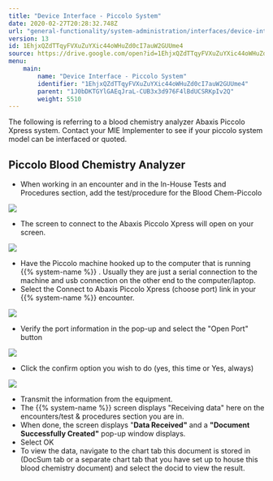 ```yaml
---
title: "Device Interface - Piccolo System"
date: 2020-02-27T20:28:32.748Z
url: "general-functionality/system-administration/interfaces/device-interface-piccolo-system.html"
version: 13
id: 1EhjxQZdTTqyFVXuZuYXic44oWHuZd0cI7auW2GUUme4
source: https://drive.google.com/open?id=1EhjxQZdTTqyFVXuZuYXic44oWHuZd0cI7auW2GUUme4
menu:
    main:
        name: "Device Interface - Piccolo System"
        identifier: "1EhjxQZdTTqyFVXuZuYXic44oWHuZd0cI7auW2GUUme4"
        parent: "1J0bDKTGYlGAEqJraL-CUB3x3d976F4lBdUCSRKpIv2Q"
        weight: 5510
---
```

The following is referring to a blood chemistry analyzer Abaxis Piccolo Xpress system. Contact your MIE Implementer to see if your piccolo system model can be interfaced or quoted.

## Piccolo Blood Chemistry Analyzer

* When working in an encounter and in the In-House Tests and Procedures section, add the test/procedure for the Blood Chem-Piccolo

![](../../../external_files/b65ac058f2e9770a56cb740db77e6afa.png)

* The screen to connect to the Abaxis Piccolo Xpress will open on your screen.

![](../../../external_files/47dd2947f97cd97601198761e19e2816.png)

* Have the Piccolo machine hooked up to the computer that is running {{% system-name %}} . Usually they are just a serial connection to the machine and usb connection on the other end to the computer/laptop.
* Select the Connect to Abaxis Piccolo Xpress (choose port) link in your {{% system-name %}} encounter.

![](../../../external_files/74c5a4997bb7392e4c9ec850510d867a.png)

* Verify the port information in the pop-up and select the "Open Port" button

![](../../../external_files/c7308ab08e0fe9c77f754f2aac755632.png)

* Click the confirm option you wish to do (yes, this time or Yes, always)

![](../../../external_files/77817c64e4bef65f6dd0b1776c39ec47.png)

* Transmit the information from the equipment.
* The {{% system-name %}} screen displays "Receiving data" here on the encounters/test & procedures section you are in.
* When done, the screen displays "<strong>Data Received"</strong> and a <strong>"Document Successfully Created"</strong> pop-up window displays.
* Select OK
* To view the data, navigate to the chart tab this document is stored in (DocSum tab or a separate chart tab that you have set up to house this blood chemistry document) and select the docid to view the result.
